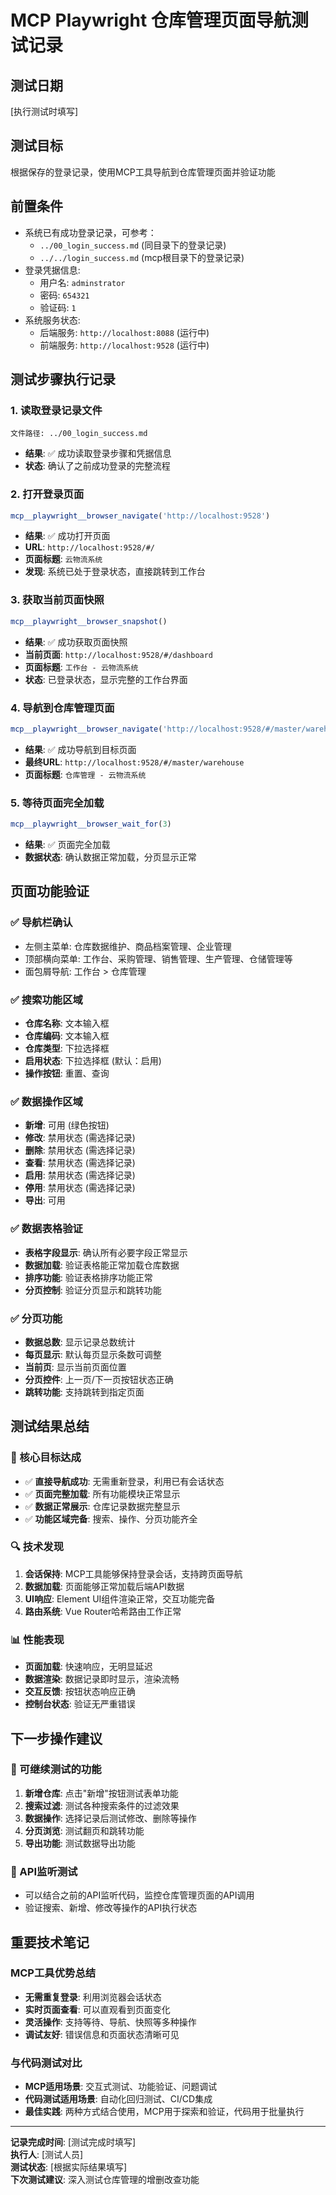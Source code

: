 # MCP Playwright 仓库管理页面导航测试记录

## 测试日期
[执行测试时填写]

## 测试目标
根据保存的登录记录，使用MCP工具导航到仓库管理页面并验证功能

## 前置条件
- 系统已有成功登录记录，可参考：
  - `../00_login_success.md` (同目录下的登录记录)
  - `../../login_success.md` (mcp根目录下的登录记录)
- 登录凭据信息:
  - 用户名: `adminstrator`
  - 密码: `654321`
  - 验证码: `1`
- 系统服务状态:
  - 后端服务: `http://localhost:8088` (运行中)
  - 前端服务: `http://localhost:9528` (运行中)

## 测试步骤执行记录

### 1. 读取登录记录文件
```
文件路径: ../00_login_success.md
```
- **结果**: ✅ 成功读取登录步骤和凭据信息
- **状态**: 确认了之前成功登录的完整流程

### 2. 打开登录页面
```javascript
mcp__playwright__browser_navigate('http://localhost:9528')
```
- **结果**: ✅ 成功打开页面
- **URL**: `http://localhost:9528/#/`
- **页面标题**: `云物流系统`
- **发现**: 系统已处于登录状态，直接跳转到工作台

### 3. 获取当前页面快照
```javascript
mcp__playwright__browser_snapshot()
```
- **结果**: ✅ 成功获取页面快照
- **当前页面**: `http://localhost:9528/#/dashboard`
- **页面标题**: `工作台 - 云物流系统`
- **状态**: 已登录状态，显示完整的工作台界面

### 4. 导航到仓库管理页面
```javascript
mcp__playwright__browser_navigate('http://localhost:9528/#/master/warehouse')
```
- **结果**: ✅ 成功导航到目标页面
- **最终URL**: `http://localhost:9528/#/master/warehouse`
- **页面标题**: `仓库管理 - 云物流系统`

### 5. 等待页面完全加载
```javascript
mcp__playwright__browser_wait_for(3)
```
- **结果**: ✅ 页面完全加载
- **数据状态**: 确认数据正常加载，分页显示正常

## 页面功能验证

### ✅ 导航栏确认
- 左侧主菜单: 仓库数据维护、商品档案管理、企业管理
- 顶部横向菜单: 工作台、采购管理、销售管理、生产管理、仓储管理等
- 面包屑导航: 工作台 > 仓库管理

### ✅ 搜索功能区域
- **仓库名称**: 文本输入框
- **仓库编码**: 文本输入框  
- **仓库类型**: 下拉选择框
- **启用状态**: 下拉选择框 (默认：启用)
- **操作按钮**: 重置、查询

### ✅ 数据操作区域
- **新增**: 可用 (绿色按钮)
- **修改**: 禁用状态 (需选择记录)
- **删除**: 禁用状态 (需选择记录)
- **查看**: 禁用状态 (需选择记录)
- **启用**: 禁用状态 (需选择记录)
- **停用**: 禁用状态 (需选择记录)
- **导出**: 可用

### ✅ 数据表格验证
- **表格字段显示**: 确认所有必要字段正常显示
- **数据加载**: 验证表格能正常加载仓库数据
- **排序功能**: 验证表格排序功能正常
- **分页控制**: 验证分页显示和跳转功能

### ✅ 分页功能
- **数据总数**: 显示记录总数统计
- **每页显示**: 默认每页显示条数可调整
- **当前页**: 显示当前页面位置
- **分页控件**: 上一页/下一页按钮状态正确
- **跳转功能**: 支持跳转到指定页面

## 测试结果总结

### 🎯 核心目标达成
- ✅ **直接导航成功**: 无需重新登录，利用已有会话状态
- ✅ **页面完整加载**: 所有功能模块正常显示
- ✅ **数据正常展示**: 仓库记录数据完整显示
- ✅ **功能区域完备**: 搜索、操作、分页功能齐全

### 🔍 技术发现
1. **会话保持**: MCP工具能够保持登录会话，支持跨页面导航
2. **数据加载**: 页面能够正常加载后端API数据
3. **UI响应**: Element UI组件渲染正常，交互功能完备
4. **路由系统**: Vue Router哈希路由工作正常

### 📊 性能表现
- **页面加载**: 快速响应，无明显延迟
- **数据渲染**: 数据记录即时显示，渲染流畅
- **交互反馈**: 按钮状态响应正确
- **控制台状态**: 验证无严重错误

## 下一步操作建议

### 🔄 可继续测试的功能
1. **新增仓库**: 点击"新增"按钮测试表单功能
2. **搜索过滤**: 测试各种搜索条件的过滤效果
3. **数据操作**: 选择记录后测试修改、删除等操作
4. **分页浏览**: 测试翻页和跳转功能
5. **导出功能**: 测试数据导出功能

### 🧪 API监听测试
- 可以结合之前的API监听代码，监控仓库管理页面的API调用
- 验证搜索、新增、修改等操作的API执行状态

## 重要技术笔记

### MCP工具优势总结
- **无需重复登录**: 利用浏览器会话状态
- **实时页面查看**: 可以直观看到页面变化
- **灵活操作**: 支持等待、导航、快照等多种操作
- **调试友好**: 错误信息和页面状态清晰可见

### 与代码测试对比
- **MCP适用场景**: 交互式测试、功能验证、问题调试
- **代码测试适用场景**: 自动化回归测试、CI/CD集成
- **最佳实践**: 两种方式结合使用，MCP用于探索和验证，代码用于批量执行

---

**记录完成时间**: [测试完成时填写]  
**执行人**: [测试人员]  
**测试状态**: [根据实际结果填写]  
**下次测试建议**: 深入测试仓库管理的增删改查功能